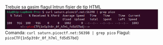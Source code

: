 Trebuie sa gasim flagul întrun fișier de tip HTML
![alt text](image/HTML_ispector.png)
Comanda:
`curl saturn.picoctf.net:56398 | grep pico`
Flagul: `picoCTF{1n5p3t0r_0f_h7ml_fd5d57bd}`